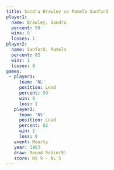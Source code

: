 ```yaml
---
title: Sandra Brawley vs Pamela Sanford
player1:               
  name: Brawley, Sandra
  percent: 59          
  wins: 0              
  losses: 1            
player2:               
  name: Sanford, Pamela
  percent: 82          
  wins: 1              
  losses: 0            
games:
 - player1:        
     team: 'NL'    
     position: Lead
     percent: 59   
     win: 0        
     loss: 1       
   player2:        
     team: 'NS'    
     position: Lead
     percent: 82   
     win: 1        
     loss: 0       
   event: Hearts       
   year: 1983          
   draw: Round Robin(9)
   score: NS 9 - NL 5  
---
```

